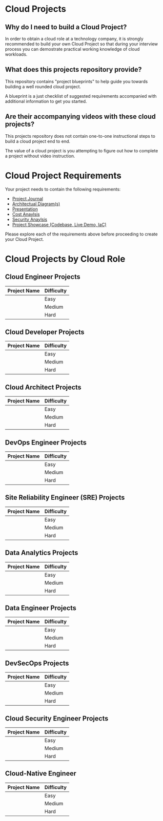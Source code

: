 # Cloud Projects

## Why do I need to build a Cloud Project?
In order to obtain a cloud role at a technology company, it is strongly recommended to build your own Cloud Project so that during your interview process you can demostrate practical working knowledge of cloud workloads.

## What does this projects repository provide?

This repository contains "project blueprints" to help guide you towards building a well rounded cloud project. 

A blueprint is a just checklist of suggested requirements accompanied with additional information to get you started.

## Are their accompanying videos with these cloud projects?

This projects repository does not contain one-to-one instructional steps to build a cloud project end to end. 

The value of a cloud project is you attempting to figure out how to complete a project without video instruction.

# Cloud Project Requirements

Your project needs to contain the following requirements:

- [Project Journal](/requirements/project-journal)
- [Architectual Diagram(s)](/requirements/architectual-diagrams)
- [Presentation](/requirements/presentation)
- [Cost Anaylsis](/requirements/cost-anaylsis)
- [Security Anaylsis](/requirements/security-anaylsis)
- [Project Showcase (Codebase, Live Demo, IaC)](/requirements/showcase)

Please explore each of the requirements above before proceeding to create your Cloud Project.

# Cloud Projects by Cloud Role

## Cloud Engineer Projects

| Project Name | Difficulty |
|---|---|
|   | Easy |
|   | Medium |
|   | Hard |

## Cloud Developer Projects

| Project Name | Difficulty |
|---|---|
|   | Easy |
|   | Medium |
|   | Hard |

## Cloud Architect Projects

| Project Name | Difficulty |
|---|---|
|   | Easy |
|   | Medium |
|   | Hard |

## DevOps Engineer Projects

| Project Name | Difficulty |
|---|---|
|   | Easy |
|   | Medium |
|   | Hard |

## Site Reliability Engineer (SRE) Projects

| Project Name | Difficulty |
|---|---|
|   | Easy |
|   | Medium |
|   | Hard |

## Data Analytics Projects

| Project Name | Difficulty |
|---|---|
|   | Easy |
|   | Medium |
|   | Hard |

## Data Engineer Projects

| Project Name | Difficulty |
|---|---|
|   | Easy |
|   | Medium |
|   | Hard |

## DevSecOps Projects

| Project Name | Difficulty |
|---|---|
|   | Easy |
|   | Medium |
|   | Hard |

## Cloud Security Engineer Projects

| Project Name | Difficulty |
|---|---|
|   | Easy |
|   | Medium |
|   | Hard |

## Cloud-Native Engineer

| Project Name | Difficulty |
|---|---|
|   | Easy |
|   | Medium |
|   | Hard |